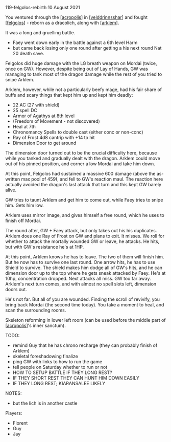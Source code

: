 119-felgolos-rebirth
10 August 2021

You ventured through the [[acropolis]] in [[velddrinnsshar]] and fought [[felgolos]] - reborn as a dracolich, along with [[arklem]].

It was a long and gruelling battle.

- Faey went down early in the battle against a 6th level Harm
- but came back losing only one round after getting a his next round Nat 20 death save.

Felgolos did huge damage with the LG breath weapon on Mordai (twice, once on GW).
However, despite being out of Lay of Hands, GW was managing to tank most of the dragon damage while the rest of you tried to snipe Arklem.

Arklem, however, while not a particularly beefy mage, had his fair share of buffs and scary things that kept him up and kept him deadly:

- 22 AC (27 with shield)
- 25 spell DC
- Armor of Agathys at 8th level
- (Freedom of Movement - not discovered)
- Heal at 7th
- Chronomancy Spells to double cast (either conc or non-conc)
- Ray of Frost 4d8 cantrip with +14 to hit
- Dimension Door to get around

The dimension door turned out to be the crucial difficulty here, because while you tanked and gradually dealt with the dragon. Arklem could move out of his pinned position, and corner a low Mordai and take him down.

At this point, Felgolos had sustained a massive 600 damage (above the as-written max pool of 459), and fell to GW's reaction maul. The reaction here actually avoided the dragon's last attack that turn and this kept GW barely alive.

GW tries to taunt Arklem and get him to come out, while Faey tries to snipe him. Gets him low.

Arklem uses mirror image, and gives himself a free round, which he uses to finish off Mordai.

The round after, GW + Faey attack, but only takes out his his duplicates.
Arklem does one Ray of Frost on GW and plans to exit. It misses. We roll for whether to attack the mortally wounded GW or leave, he attacks. He hits, but with GW's resistance he's at 1HP.

At this point, Arklem knows he has to leave. The two of them will finish him. But he now has to survive one last round. One arrow hits, he has to use Shield to survive. The shield makes him dodge all of GW's hits, and he can dimension door up to the top where he gets sneak attacked by Faey. He's at 10hp, concentration dropped. Next attacks all miss. GW too far away. Arklem's next turn comes, and with almost no spell slots left, dimension doors out.

He's not far. But all of you are wounded. Finding the scroll of revivify, you bring back Mordai (the second time today).
You take a moment to heal, and scan the surrounding rooms.

Skeleton reforming in lower left room (can be used before the middle part of [[acropolis]]'s inner sanctum).


TODO:
- remind Guy that he has chrono recharge (they can probably finish of Arklem)
- skeletal foreshadowing finalize
- ping GW with links to how to run the game
- tell people on Saturday whether to run or not
- HOW TO SETUP BATTLE IF THEY LONG REST?
- IF THEY SHORT REST THEY CAN HUNT HIM DOWN EASILY
- IF THEY LONG REST; KIARANSALEE LIKELY

NOTES:
- but the lich is in another castle


Players:
- Florent
- Guy
- Jay

[//begin]: # "Autogenerated link references for markdown compatibility"
[acropolis]: ../east/acropolis "acropolis"
[velddrinnsshar]: ../east/velddrinnsshar "V'elddrinnsshar"
[felgolos]: ../npcs/felgolos "Felgolos"
[arklem]: ../npcs/arklem "Arklem Greeth"
[//end]: # "Autogenerated link references"
